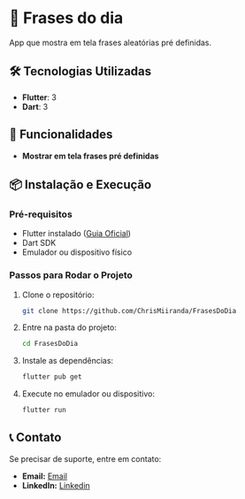 # 📱 Frases do dia

App que mostra em tela frases aleatórias pré definidas.

## 🛠️ Tecnologias Utilizadas

- **Flutter**: 3
- **Dart**: 3

## 🚀 Funcionalidades

- **Mostrar em tela frases pré definidas**


## 📦 Instalação e Execução

### Pré-requisitos

- Flutter instalado ([Guia Oficial](https://docs.flutter.dev/get-started/install))
- Dart SDK
- Emulador ou dispositivo físico

### Passos para Rodar o Projeto

1. Clone o repositório:
   ```sh
   git clone https://github.com/ChrisMiiranda/FrasesDoDia
   ```
2. Entre na pasta do projeto:
   ```sh
   cd FrasesDoDia
   ```
3. Instale as dependências:
   ```sh
   flutter pub get
   ```
4. Execute no emulador ou dispositivo:
   ```sh
   flutter run
   ```

## 📞 Contato

Se precisar de suporte, entre em contato:

- **Email:** [Email](christopher.ramos.miranda@gmail.com)
- **LinkedIn:** [Linkedin](https://www.linkedin.com/in/christopher-ramos-miranda-973366156/)

